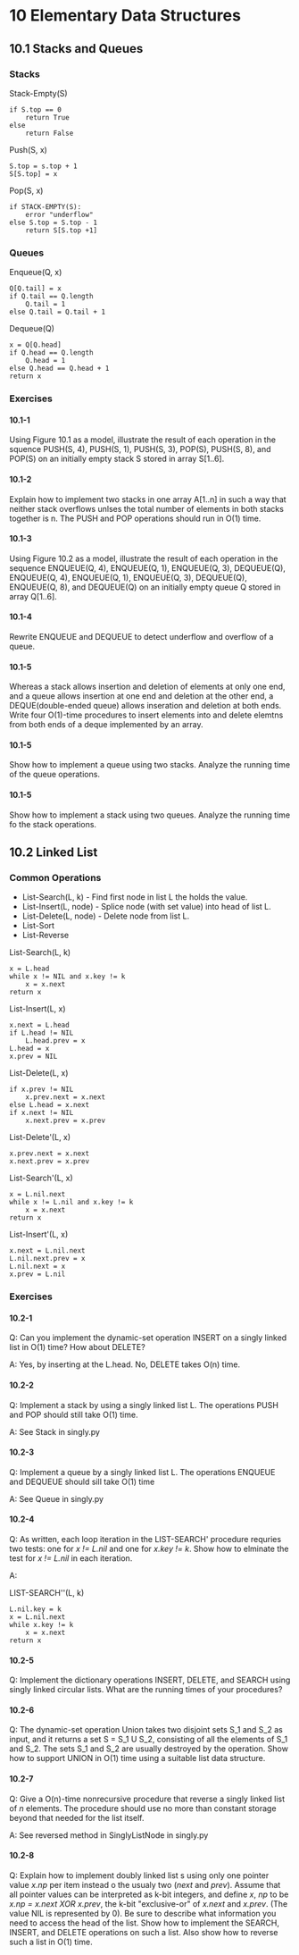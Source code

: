 # 10 Elementary Data Structures

## 10.1 Stacks and Queues

### Stacks
Stack-Empty(S)
```
if S.top == 0
    return True
else
    return False
```

Push(S, x)
```
S.top = s.top + 1
S[S.top] = x
```

Pop(S, x)
```
if STACK-EMPTY(S):
    error "underflow"
else S.top = S.top - 1
    return S[S.top +1]
```

### Queues

Enqueue(Q, x)
```
Q[Q.tail] = x
if Q.tail == Q.length
    Q.tail = 1
else Q.tail = Q.tail + 1
```

Dequeue(Q)
```
x = Q[Q.head]
if Q.head == Q.length
    Q.head = 1
else Q.head == Q.head + 1
return x
```

### Exercises

#### 10.1-1

Using Figure 10.1 as a model, illustrate the result of each operation in the squence PUSH(S, 4), PUSH(S, 1), PUSH(S, 3), POP(S), PUSH(S, 8), and POP(S) on an initially empty stack S stored in array S[1..6].

#### 10.1-2

Explain how to implement two stacks in one array A[1..n] in such a way that neither stack overflows unlses the total number of elements in both stacks together is n. The PUSH and POP operations should run in O(1) time.

#### 10.1-3

Using Figure 10.2 as a model, illustrate the result of each operation in the sequence ENQUEUE(Q, 4), ENQUEUE(Q, 1), ENQUEUE(Q, 3), DEQUEUE(Q), ENQUEUE(Q, 4), ENQUEUE(Q, 1), ENQUEUE(Q, 3), DEQUEUE(Q), ENQUEUE(Q, 8), and DEQUEUE(Q) on an initially empty queue Q stored in array Q[1..6].

#### 10.1-4

Rewrite ENQUEUE and DEQUEUE to detect underflow and overflow of a queue.

#### 10.1-5

Whereas a stack allows insertion and deletion of elements at only one end, and a queue allows insertion at one end and deletion at the other end, a DEQUE(double-ended queue) allows inseration and deletion at both ends. Write four O(1)-time procedures to insert elements into and delete elemtns from both ends of a deque implemented by an array.

#### 10.1-5

Show how to implement a queue using two stacks. Analyze the running time of the queue operations.

#### 10.1-5

Show how to implement a stack using two queues. Analyze the running time fo the stack operations.

## 10.2 Linked List

### Common Operations

* List-Search(L, k) - Find first node in list L the holds the value.
* List-Insert(L, node) - Splice node (with set value) into head of list L.
* List-Delete(L, node) - Delete node from list L.
* List-Sort
* List-Reverse

List-Search(L, k)
```
x = L.head
while x != NIL and x.key != k
    x = x.next
return x
```

List-Insert(L, x)
```
x.next = L.head
if L.head != NIL
    L.head.prev = x
L.head = x
x.prev = NIL

```

List-Delete(L, x)
```
if x.prev != NIL
    x.prev.next = x.next
else L.head = x.next
if x.next != NIL
    x.next.prev = x.prev
```

List-Delete'(L, x)
```
x.prev.next = x.next
x.next.prev = x.prev
```

List-Search'(L, x)
```
x = L.nil.next
while x != L.nil and x.key != k
    x = x.next
return x
```

List-Insert'(L, x)
```
x.next = L.nil.next
L.nil.next.prev = x
L.nil.next = x
x.prev = L.nil
```

### Exercises

#### 10.2-1

Q: Can you implement the dynamic-set operation INSERT on a singly linked list in O(1) time? How about DELETE?

A: Yes, by inserting at the L.head. No, DELETE takes O(n) time.

#### 10.2-2

Q: Implement a stack by using a singly linked list L. The operations PUSH and POP should still take O(1) time.

A: See Stack in singly.py

#### 10.2-3

Q: Implement a queue by a singly linked list L. The operations ENQUEUE and DEQUEUE should sill take O(1) time

A: See Queue in singly.py

#### 10.2-4

Q: As written, each loop iteration in the LIST-SEARCH' procedure requries two tests: one for _x != L.nil_ and one for _x.key != k_. Show how to elminate the test for _x != L.nil_ in each iteration.

A: 

LIST-SEARCH''(L, k)
```
L.nil.key = k
x = L.nil.next
while x.key != k
    x = x.next
return x
```

#### 10.2-5

Q: Implement the dictionary operations INSERT, DELETE, and SEARCH using singly linked circular lists. What are the running times of your procedures?

#### 10.2-6

Q: The dynamic-set operation Union takes two disjoint sets S_1 and S_2 as input, and it returns a set S = S_1 U S_2, consisting of all the elements of S_1 and S_2. The sets S_1 and S_2 are usually destroyed by the operation. Show how to support UNION in O(1) time using a suitable list data structure.

#### 10.2-7

Q: Give a O(n)-time nonrecursive procedure that reverse a singly linked list of _n_ elements. The procedure should use no more than constant storage beyond that needed for the list itself.

A: See reversed method in SinglyListNode in singly.py

#### 10.2-8

Q: Explain how to implement doubly linked list s using only one pointer value _x.np_ per item instead o the usualy two (_next_ and _prev_). Assume that all pointer values can be interpreted as k-bit integers, and define _x_, _np_ to be _x.np = x.next XOR x.prev_, the k-bit "exclusive-or" of _x.next_ and _x.prev_. (The value NIL is represented by 0). Be sure to describe  what information you need to access the head of the list. Show how to implement the SEARCH, INSERT, and DELETE operations on such a list. Also show how to reverse such a list in O(1) time.
